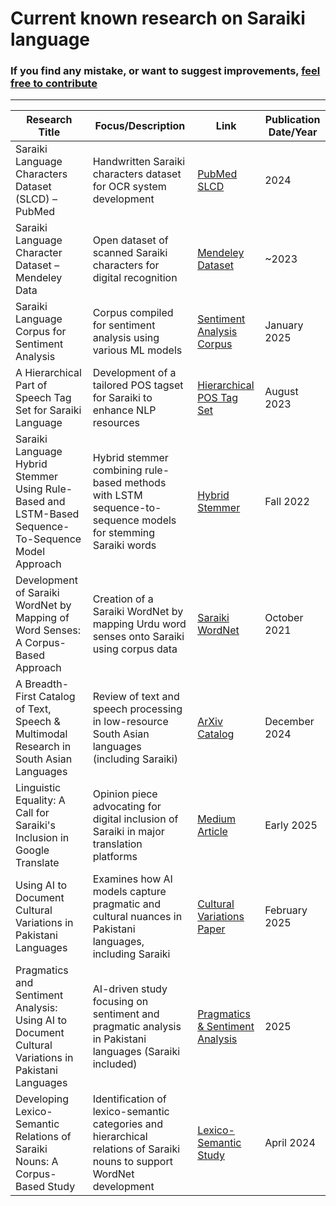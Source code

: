 # Current known research on Saraiki language

### If you find any mistake, or want to suggest improvements, [feel free to contribute](https://github.com/SaraikiNLP/SaraikiNLP/blob/master/readme.md#contributing)

---

| **Research Title** | **Focus/Description** | **Link** | **Publication Date/Year** |
|--------------------|-----------------------|----------|---------------------------|
| Saraiki Language Characters Dataset (SLCD) – PubMed | Handwritten Saraiki characters dataset for OCR system development | [PubMed SLCD](https://pubmed.ncbi.nlm.nih.gov/38774242/) | 2024 |
| Saraiki Language Character Dataset – Mendeley Data | Open dataset of scanned Saraiki characters for digital recognition | [Mendeley Dataset](https://data.mendeley.com/datasets/tc9zv2wf2k/1) | ~2023 |
| Saraiki Language Corpus for Sentiment Analysis | Corpus compiled for sentiment analysis using various ML models | [Sentiment Analysis Corpus](https://policyresearchjournal.com/index.php/1/article/view/299) | January 2025 |
| A Hierarchical Part of Speech Tag Set for Saraiki Language | Development of a tailored POS tagset for Saraiki to enhance NLP resources | [Hierarchical POS Tag Set](https://sjah.isp.edu.pk/index.php/sjah123/article/view/10) | August 2023 |
| Saraiki Language Hybrid Stemmer Using Rule-Based and LSTM-Based Sequence-To-Sequence Model Approach | Hybrid stemmer combining rule-based methods with LSTM sequence-to-sequence models for stemming Saraiki words | [Hybrid Stemmer](https://journals.umt.edu.pk/index.php/icr/article/view/3682) | Fall 2022 |
| Development of Saraiki WordNet by Mapping of Word Senses: A Corpus-Based Approach | Creation of a Saraiki WordNet by mapping Urdu word senses onto Saraiki using corpus data | [Saraiki WordNet](https://www.researchgate.net/publication/359038731_Development_of_Saraiki_WordNet_by_Mapping_of_Word_Senses_A_Corpus-based_Approach) | October 2021 |
| A Breadth-First Catalog of Text, Speech & Multimodal Research in South Asian Languages | Review of text and speech processing in low-resource South Asian languages (including Saraiki) | [ArXiv Catalog](https://arxiv.org/abs/2501.00029) | December 2024 |
| Linguistic Equality: A Call for Saraiki's Inclusion in Google Translate | Opinion piece advocating for digital inclusion of Saraiki in major translation platforms | [Medium Article](https://medium.com/@riazleghari/linguistic-equality-a-call-for-saraikis-inclusion-in-google-translate-08ddcb45db97) | Early 2025 |
| Using AI to Document Cultural Variations in Pakistani Languages | Examines how AI models capture pragmatic and cultural nuances in Pakistani languages, including Saraiki | [Cultural Variations Paper](https://thecrsss.com/index.php/Journal/article/view/248) | February 2025 |
| Pragmatics and Sentiment Analysis: Using AI to Document Cultural Variations in Pakistani Languages | AI-driven study focusing on sentiment and pragmatic analysis in Pakistani languages (Saraiki included) | [Pragmatics & Sentiment Analysis](https://doi.org/10.59075/ftp6mj96) | 2025 |
| Developing Lexico-Semantic Relations of Saraiki Nouns: A Corpus-Based Study | Identification of lexico-semantic categories and hierarchical relations of Saraiki nouns to support WordNet development | [Lexico-Semantic Study](https://jll.uoch.edu.pk/index.php/jll/article/view/270) | April 2024 |
